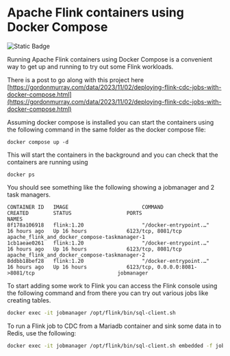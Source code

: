 # Apache Flink containers using Docker Compose

![Static Badge](https://img.shields.io/badge/Flink-suntectec-green?logo=apacheflink&logoColor=%23E6526F)

Running Apache Flink containers using Docker Compose is a convenient way to get up and running to try out some Flink workloads.

There is a post to go along with this project here [https://gordonmurray.com/data/2023/11/02/deploying-flink-cdc-jobs-with-docker-compose.html](https://gordonmurray.com/data/2023/11/02/deploying-flink-cdc-jobs-with-docker-compose.html)

Assuming docker compose is installed you can start the containers using the following command in the same folder as the docker compose file:

```
docker compose up -d
```

This will start the containers in the background and you can check that the containers are running using

```
docker ps
```

You should see something like the following showing a jobmanager and 2 task managers.

```
CONTAINER ID   IMAGE                        COMMAND                  CREATED        STATUS                  PORTS                                                      NAMES
8f178a106918   flink:1.20                   "/docker-entrypoint.…"   16 hours ago   Up 16 hours             6123/tcp, 8081/tcp                                         apache_flink_and_docker_compose-taskmanager-1
1cb1aeae0261   flink:1.20                   "/docker-entrypoint.…"   16 hours ago   Up 16 hours             6123/tcp, 8081/tcp                                         apache_flink_and_docker_compose-taskmanager-2
8ddbb18bef28   flink:1.20                   "/docker-entrypoint.…"   16 hours ago   Up 16 hours             6123/tcp, 0.0.0.0:8081->8081/tcp                           jobmanager
```

To start adding some work to Flink you can access the Flink console using the following command and from there you can try out various jobs like creating tables.

```bash
docker exec -it jobmanager /opt/flink/bin/sql-client.sh
```

To run a Flink job to CDC from a Mariadb container and sink some data in to Redis, use the following:

```bash
docker exec -it jobmanager /opt/flink/bin/sql-client.sh embedded -f job.sql
```
